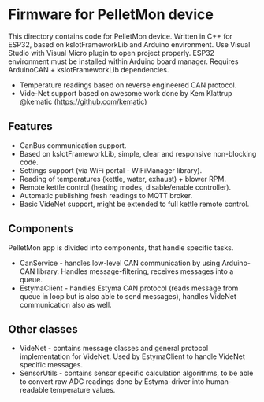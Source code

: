 # Firmware for PelletMon device

This directory contains code for PelletMon device. Written in C++ for ESP32, based on ksIotFrameworkLib and Arduino environment.
Use Visual Studio with Visual Micro plugin to open project properly. ESP32 environment must be installed within Arduino board manager. 
Requires ArduinoCAN + ksIotFrameworkLib dependencies.

* Temperature readings based on reverse engineered CAN protocol.
* Vide-Net support based on awesome work done by Kem Klattrup @kematic (https://github.com/kematic)

## Features
* CanBus communication support.
* Based on ksIotFrameworkLib, simple, clear and responsive non-blocking code.
* Settings support (via WiFi portal - WiFiManager library).
* Reading of temperatures (kettle, water, exhaust) + blower RPM.
* Remote kettle control (heating modes, disable/enable controller).
* Automatic publishing fresh readings to MQTT broker.
* Basic VideNet support, might be extended to full kettle remote control.

## Components

PelletMon app is divided into components, that handle specific tasks.

* CanService - handles low-level CAN communication by using Arduino-CAN library. Handles message-filtering, receives messages into a queue. 
* EstymaClient - handles Estyma CAN protocol (reads message from queue in loop but is also able to send messages), handles VideNet communication also as well.

## Other classes

* VideNet - contains message classes and general protocol implementation for VideNet. Used by EstymaClient to handle VideNet specific messages.
* SensorUtils - contains sensor specific calculation algorithms, to be able to convert raw ADC readings done by Estyma-driver into human-readable temperature values.
